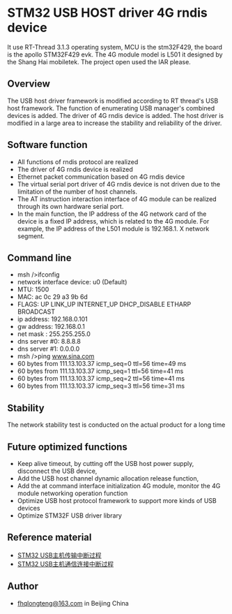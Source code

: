# STM32 USB HOST driver 4G rndis device #

It use RT-Thread 3.1.3 operating system, MCU is the stm32F429, the board is the apollo STM32F429 evk. The 4G module model is L501 it designed by the Shang Hai mobiletek. The project open used the IAR please.

## Overview ##

The USB host driver framework is modified according to RT thread's USB host framework. The function of enumerating USB manager's combined devices is added. The driver of 4G rndis device is added. The host driver is modified in a large area to increase the stability and reliability of the driver.

## Software function ##

* All functions of rndis protocol are realized
* The driver of 4G rndis device is realized
* Ethernet packet communication based on 4G rndis device
* The virtual serial port driver of 4G rndis device is not driven due to the limitation of the number of host channels. 
* The AT instruction interaction interface of 4G module can be realized through its own hardware serial port.
* In the main function, the IP address of the 4G network card of the device is a fixed IP address, which is related to the 4G module. For example, the IP address of the L501 module is 192.168.1. X network segment.


## Command line ##
* msh />ifconfig
* network interface device: u0 (Default)
* MTU: 1500
* MAC: ac 0c 29 a3 9b 6d 
* FLAGS: UP LINK_UP INTERNET_UP DHCP_DISABLE ETHARP BROADCAST
* ip address: 192.168.0.101
* gw address: 192.168.0.1
* net mask  : 255.255.255.0
* dns server #0: 8.8.8.8
* dns server #1: 0.0.0.0
* msh />ping www.sina.com
* 60 bytes from 111.13.103.37 icmp_seq=0 ttl=56 time=49 ms
* 60 bytes from 111.13.103.37 icmp_seq=1 ttl=56 time=41 ms
* 60 bytes from 111.13.103.37 icmp_seq=2 ttl=56 time=41 ms
* 60 bytes from 111.13.103.37 icmp_seq=3 ttl=56 time=31 ms


## Stability ##
The network stability test is conducted on the actual product for a long time


## Future optimized functions ##
* Keep alive timeout, by cutting off the USB host power supply, disconnect the USB device, 
* Add the USB host channel dynamic allocation release function, 
* Add the at command interface initialization 4G module, monitor the 4G module networking operation function
* Optimize USB host protocol framework to support more kinds of USB devices
* Optimize STM32F USB driver library


## Reference material
* [STM32 USB主机传输中断过程](https://blog.csdn.net/fhqlongteng/article/details/116898748?spm=1001.2014.3001.5501)
* [STM32 USB主机通信连接中断过程](https://blog.csdn.net/fhqlongteng/article/details/116897096?spm=1001.2014.3001.5501)

## Author
* fhqlongteng@163.com in Beijing China


